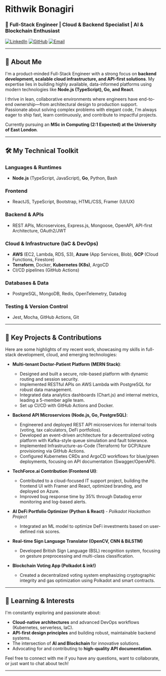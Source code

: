 # Rithwik Bonagiri

### 🚀 Full-Stack Engineer | Cloud & Backend Specialist | AI & Blockchain Enthusiast

[![LinkedIn](https://img.shields.io/badge/LinkedIn-0077B5?style=for-the-badge&logo=linkedin&logoColor=white)](https://www.linkedin.com/in/rithwikbonagiri)
[![GitHub](https://img.shields.io/badge/GitHub-100000?style=for-the-badge&logo=github&logoColor=white)](https://github.com/rithwikbonagiri)
[![Email](https://img.shields.io/badge/Email-D14836?style=for-the-badge&logo=gmail&logoColor=white)](mailto:rithwikshettie7@gmail.com)

---

## 👋 About Me

I'm a product-minded Full-Stack Engineer with a strong focus on **backend development, scalable cloud infrastructure, and API-first solutions**. My expertise lies in building highly available, data-informed platforms using modern technologies like **Node.js (TypeScript), Go, and React**.

I thrive in lean, collaborative environments where engineers have end-to-end ownership—from architectural design to production support. Passionate about solving complex problems with elegant code, I'm always eager to ship fast, learn continuously, and contribute to impactful projects.

Currently pursuing an **MSc in Computing (2:1 Expected) at the University of East London**.

---

## 🛠️ My Technical Toolkit

### Languages & Runtimes
* **Node.js** (TypeScript, JavaScript), **Go**, Python, Bash

### Frontend
* ReactJS, TypeScript, Bootstrap, HTML/CSS, Framer (UI/UX)

### Backend & APIs
* REST APIs, Microservices, Express.js, Mongoose, OpenAPI, API-first Architecture, OAuth2/JWT

### Cloud & Infrastructure (IaC & DevOps)
* **AWS** (EC2, Lambda, RDS, S3), **Azure** (App Services, Blob), **GCP** (Cloud Functions, Firestore)
* **Terraform**, Docker, **Kubernetes (K8s)**, ArgoCD
* CI/CD pipelines (GitHub Actions)

### Databases & Data
* PostgreSQL, MongoDB, Redis, OpenTelemetry, Datadog

### Testing & Version Control
* Jest, Mocha, GitHub Actions, Git

---

## 🚀 Key Projects & Contributions

Here are some highlights of my recent work, showcasing my skills in full-stack development, cloud, and emerging technologies:

* **Multi-tenant Doctor-Patient Platform (MERN Stack)**:
    * Designed and built a secure, role-based platform with dynamic routing and session security.
    * Implemented RESTful APIs on AWS Lambda with PostgreSQL for robust data management.
    * Integrated data analytics dashboards (Chart.js) and internal metrics, leading a 5-member agile team.
    * Set up CI/CD with GitHub Actions and Docker.

* **Backend API Microservices (Node.js, Go, PostgreSQL)**:
    * Engineered and deployed REST API microservices for internal tools (voting, tax calculators, DeFi portfolios).
    * Developed an event-driven architecture for a decentralized voting platform with Kafka-style queue simulation and fault tolerance.
    * Implemented Infrastructure-as-Code (Terraform) for GCP/Azure provisioning via GitHub Actions.
    * Configured Kubernetes CRDs and ArgoCD workflows for blue/green deployments, focusing on API documentation (Swagger/OpenAPI).

* **TechForce.ai Contribution (Frontend UI)**:
    * Contributed to a cloud-focused IT support project, building the frontend UI with Framer and React, optimized branding, and deployed on Azure.
    * Improved bug response time by 35% through Datadog error monitoring and log-based alerts.

* **AI DeFi Portfolio Optimizer (Python & React)** - *Polkadot Hackathon Project*
    * Integrated an ML model to optimize DeFi investments based on user-defined risk scores.

* **Real-time Sign Language Translator (OpenCV, CNN & BiLSTM)**
    * Developed British Sign Language (BSL) recognition system, focusing on gesture preprocessing and multi-class classification.

* **Blockchain Voting App (Polkadot & ink!)**
    * Created a decentralized voting system emphasizing cryptographic integrity and gas optimization using Polkadot and smart contracts.

---

## 🌱 Learning & Interests

I'm constantly exploring and passionate about:
* **Cloud-native architectures** and advanced DevOps workflows (Kubernetes, serverless, IaC).
* **API-first design principles** and building robust, maintainable backend systems.
* The intersection of **AI and Blockchain** for innovative solutions.
* Advocating for and contributing to **high-quality API documentation**.

Feel free to connect with me if you have any questions, want to collaborate, or just want to chat about tech!

---
